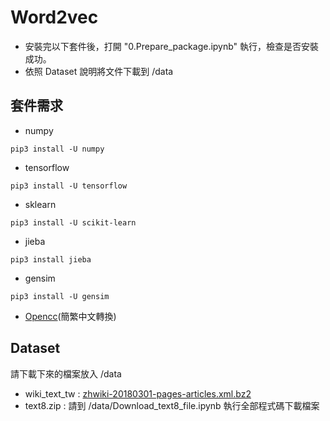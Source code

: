 # Word2vec
- 安裝完以下套件後，打開 "0.Prepare_package.ipynb" 執行，檢查是否安裝成功。
- 依照 Dataset 說明將文件下載到 /data

## 套件需求
* numpy
```
pip3 install -U numpy
```
* tensorflow
```
pip3 install -U tensorflow
```
* sklearn
```
pip3 install -U scikit-learn
```
* jieba
```
pip3 install jieba
```
* gensim
```
pip3 install -U gensim
```
* [Opencc](https://github.com/BYVoid/OpenCC)(簡繁中文轉換)
## Dataset
請下載下來的檔案放入 /data
- wiki_text_tw : [zhwiki-20180301-pages-articles.xml.bz2](https://dumps.wikimedia.org/zhwiki/20180301/zhwiki-20180301-pages-articles.xml.bz2)
- text8.zip : 請到 /data/Download_text8_file.ipynb 執行全部程式碼下載檔案
